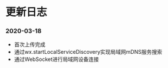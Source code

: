 # 更新日志

### 2020-03-18
 - 首次上传完成
 - 通过wx.startLocalServiceDiscovery实现局域网mDNS服务搜索
 - 通过WebSocket进行局域网设备连接